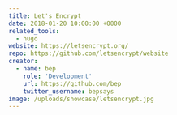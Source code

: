 ```yaml
---
title: Let's Encrypt
date: 2018-01-20 10:00:00 +0000
related_tools:
  - hugo
website: https://letsencrypt.org/
repo: https://github.com/letsencrypt/website
creator:
  - name: bep
    role: 'Development'
    url: https://github.com/bep
    twitter_username: bepsays
image: /uploads/showcase/letsencrypt.jpg
---
```

